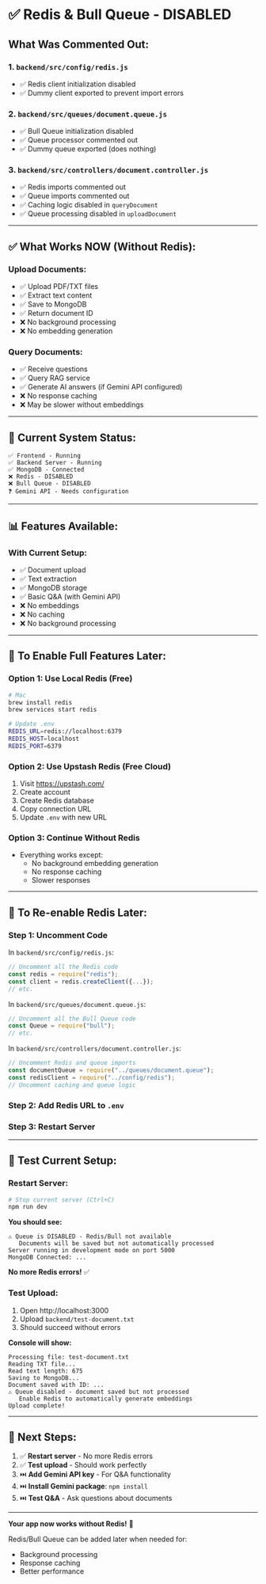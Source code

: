 # ✅ Redis & Bull Queue - DISABLED

## What Was Commented Out:

### 1. **`backend/src/config/redis.js`**

- ✅ Redis client initialization disabled
- ✅ Dummy client exported to prevent import errors

### 2. **`backend/src/queues/document.queue.js`**

- ✅ Bull Queue initialization disabled
- ✅ Queue processor commented out
- ✅ Dummy queue exported (does nothing)

### 3. **`backend/src/controllers/document.controller.js`**

- ✅ Redis imports commented out
- ✅ Queue imports commented out
- ✅ Caching logic disabled in `queryDocument`
- ✅ Queue processing disabled in `uploadDocument`

---

## ✅ What Works NOW (Without Redis):

### Upload Documents:

- ✅ Upload PDF/TXT files
- ✅ Extract text content
- ✅ Save to MongoDB
- ✅ Return document ID
- ❌ No background processing
- ❌ No embedding generation

### Query Documents:

- ✅ Receive questions
- ✅ Query RAG service
- ✅ Generate AI answers (if Gemini API configured)
- ❌ No response caching
- ❌ May be slower without embeddings

---

## 🚀 Current System Status:

```
✅ Frontend - Running
✅ Backend Server - Running
✅ MongoDB - Connected
❌ Redis - DISABLED
❌ Bull Queue - DISABLED
❓ Gemini API - Needs configuration
```

---

## 📊 Features Available:

### With Current Setup:

- ✅ Document upload
- ✅ Text extraction
- ✅ MongoDB storage
- ✅ Basic Q&A (with Gemini API)
- ❌ No embeddings
- ❌ No caching
- ❌ No background processing

---

## 🔧 To Enable Full Features Later:

### Option 1: Use Local Redis (Free)

```bash
# Mac
brew install redis
brew services start redis

# Update .env
REDIS_URL=redis://localhost:6379
REDIS_HOST=localhost
REDIS_PORT=6379
```

### Option 2: Use Upstash Redis (Free Cloud)

1. Visit https://upstash.com/
2. Create account
3. Create Redis database
4. Copy connection URL
5. Update `.env` with new URL

### Option 3: Continue Without Redis

- Everything works except:
  - No background embedding generation
  - No response caching
  - Slower responses

---

## 📝 To Re-enable Redis Later:

### Step 1: Uncomment Code

In `backend/src/config/redis.js`:

```javascript
// Uncomment all the Redis code
const redis = require("redis");
const client = redis.createClient({...});
// etc.
```

In `backend/src/queues/document.queue.js`:

```javascript
// Uncomment all the Bull Queue code
const Queue = require("bull");
// etc.
```

In `backend/src/controllers/document.controller.js`:

```javascript
// Uncomment Redis and queue imports
const documentQueue = require("../queues/document.queue");
const redisClient = require("../config/redis");
// Uncomment caching and queue logic
```

### Step 2: Add Redis URL to `.env`

### Step 3: Restart Server

---

## 🧪 Test Current Setup:

### Restart Server:

```bash
# Stop current server (Ctrl+C)
npm run dev
```

**You should see:**

```
⚠️ Queue is DISABLED - Redis/Bull not available
   Documents will be saved but not automatically processed
Server running in development mode on port 5000
MongoDB Connected: ...
```

**No more Redis errors!** ✅

### Test Upload:

1. Open http://localhost:3000
2. Upload `backend/test-document.txt`
3. Should succeed without errors

**Console will show:**

```
Processing file: test-document.txt
Reading TXT file...
Read text length: 675
Saving to MongoDB...
Document saved with ID: ...
⚠️ Queue disabled - document saved but not processed
   Enable Redis to automatically generate embeddings
Upload complete!
```

---

## 🎯 Next Steps:

1. ✅ **Restart server** - No more Redis errors
2. ✅ **Test upload** - Should work perfectly
3. ⏭️ **Add Gemini API key** - For Q&A functionality
4. ⏭️ **Install Gemini package**: `npm install`
5. ⏭️ **Test Q&A** - Ask questions about documents

---

**Your app now works without Redis!** 🎉

Redis/Bull Queue can be added later when needed for:

- Background processing
- Response caching
- Better performance
